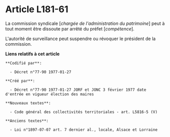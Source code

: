 # Article L181-61

La commission syndicale [*chargée de l'administration du patrimoine*] peut à tout moment être dissoute par arrêté du préfet
[*compétence*]. 

L'autorité de surveillance peut suspendre ou révoquer le président de la commission.

**Liens relatifs à cet article**

	**Codifié par**:

	  - Décret n°77-90 1977-01-27

	**Créé par**:

	  - Décret n°77-90 1977-01-27 JORF et JONC 3 février 1977 date d'entrée en vigueur élection des maires

	**Nouveaux textes**:

	  - Code général des collectivités territoriales - art. L5816-5 (V)

	**Anciens textes**:

	  - Loi n°1897-07-07 art. 7 dernier al., locale, Alsace et Lorraine
